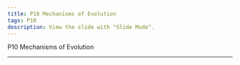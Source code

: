 ```yaml
---
title: P10 Mechanisms of Evolution
tags: P10
description: View the slide with "Slide Mode".
---
```


P10 Mechanisms of Evolution

---